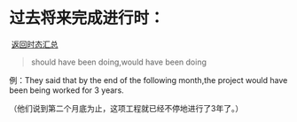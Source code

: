 # **过去将来完成进行时**：

​																																					[返回时态汇总](./04时态篇/00时态汇总.md)

> should have been doing,would have been doing

例：They said that by the end of the following month,the project would have been being worked for 3 years.

（他们说到第二个月底为止，这项工程就已经不停地进行了3年了。）